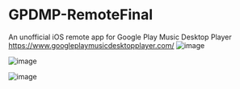 # GPDMP-RemoteFinal
An unofficial iOS remote app for Google Play Music Desktop Player
https://www.googleplaymusicdesktopplayer.com/
![image](https://user-images.githubusercontent.com/17734409/34005312-89780dae-e0c8-11e7-83bd-4dd1c9710c14.png)

![image](https://user-images.githubusercontent.com/17734409/34005328-9311e2cc-e0c8-11e7-9755-0285cad88880.png)

![image](https://user-images.githubusercontent.com/17734409/34005369-a90e7040-e0c8-11e7-9db0-164989da363b.png)
